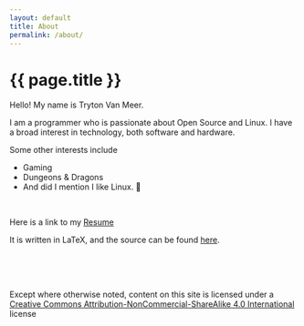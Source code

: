 ```yaml
---
layout: default
title: About
permalink: /about/
---
```


# {{ page.title }}

Hello! My name is Tryton Van Meer.

I am a programmer who is passionate about Open Source and Linux.
I have a broad interest in technology, both software and hardware.

Some other interests include
+ Gaming
+ Dungeons & Dragons
+ And did I mention I like Linux. 🐧

<br>

Here is a link to my
[Resume](https://github.com/tryton-vanmeer/Resume/releases/download/v2018.02.06/Resume.Tryton.Van.Meer.pdf)

It is written in
<span class="latex-fancy">L<span>a</span>T<span>e</span>X</span>,
and the source can be found [here](https://github.com/tryton-vanmeer/Resume).

<br>
<br>
<br>

Except where otherwise noted, content on this site is licensed under a
[Creative Commons Attribution-NonCommercial-ShareAlike 4.0 International](https://creativecommons.org/licenses/by-nc-sa/4.0/) license
